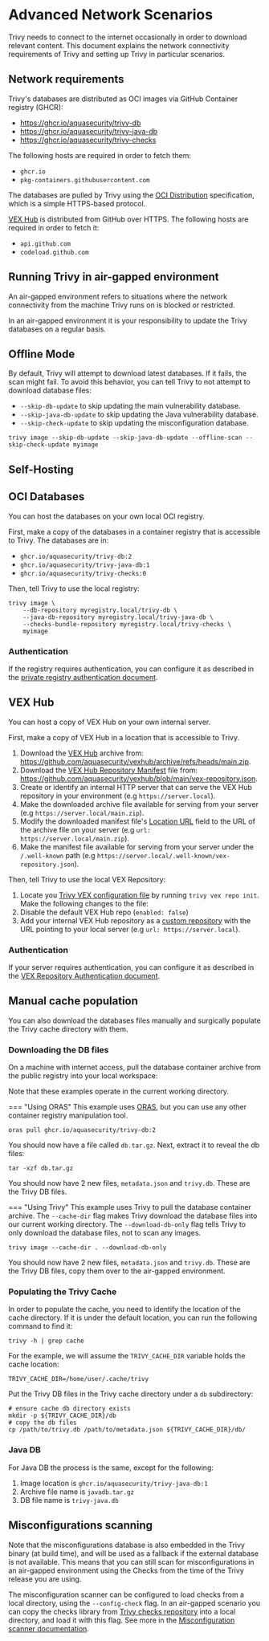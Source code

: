 # Advanced Network Scenarios

Trivy needs to connect to the internet occasionally in order to download relevant content. This document explains the network connectivity requirements of Trivy and setting up Trivy in particular scenarios.

## Network requirements

Trivy's databases are distributed as OCI images via GitHub Container registry (GHCR):

- <https://ghcr.io/aquasecurity/trivy-db>
- <https://ghcr.io/aquasecurity/trivy-java-db>
- <https://ghcr.io/aquasecurity/trivy-checks>

The following hosts are required in order to fetch them:

- `ghcr.io`
- `pkg-containers.githubusercontent.com`

The databases are pulled by Trivy using the [OCI Distribution](https://github.com/opencontainers/distribution-spec) specification, which is a simple HTTPS-based protocol.

[VEX Hub](https://github.com/aquasecurity/vexhub) is distributed from GitHub over HTTPS.
The following hosts are required in order to fetch it:

- `api.github.com`
- `codeload.github.com`

## Running Trivy in air-gapped environment

An air-gapped environment refers to situations where the network connectivity from the machine Trivy runs on is blocked or restricted.

In an air-gapped environment it is your responsibility to update the Trivy databases on a regular basis. 

## Offline Mode

By default, Trivy will attempt to download latest databases. If it fails, the scan might fail. To avoid this behavior, you can tell Trivy to not attempt to download database files:

- `--skip-db-update` to skip updating the main vulnerability database.
- `--skip-java-db-update` to skip updating the Java vulnerability database.
- `--skip-check-update` to skip updating the misconfiguration database.

```shell
trivy image --skip-db-update --skip-java-db-update --offline-scan --skip-check-update myimage
```

## Self-Hosting

## OCI Databases

You can host the databases on your own local OCI registry. 

First, make a copy of the databases in a container registry that is accessible to Trivy. The databases are in:

- `ghcr.io/aquasecurity/trivy-db:2`
- `ghcr.io/aquasecurity/trivy-java-db:1`
- `ghcr.io/aquasecurity/trivy-checks:0`

Then, tell Trivy to use the local registry:

```shell
trivy image \
    --db-repository myregistry.local/trivy-db \
    --java-db-repository myregistry.local/trivy-java-db \
    --checks-bundle-repository myregistry.local/trivy-checks \
    myimage
```

### Authentication

If the registry requires authentication, you can configure it as described in the [private registry authentication document](../advanced/private-registries/index.md).

## VEX Hub

You can host a copy of VEX Hub on your own internal server.

First, make a copy of VEX Hub in a location that is accessible to Trivy.

1. Download the [VEX Hub](https://github.com/aquasecurity/vexhub) archive from: <https://github.com/aquasecurity/vexhub/archive/refs/heads/main.zip>.
1. Download the [VEX Hub Repository Manifest](https://github.com/aquasecurity/vex-repo-spec#2-repository-manifest) file from: <https://github.com/aquasecurity/vexhub/blob/main/vex-repository.json>.
1. Create or identify an internal HTTP server that can serve the VEX Hub repository in your environment (e.g `https://server.local`).
1. Make the downloaded archive file available for serving from your server (e.g `https://server.local/main.zip`).
1. Modify the downloaded manifest file's [Location URL](https://github.com/aquasecurity/vex-repo-spec?tab=readme-ov-file#locations-subfields) field to the URL of the archive file on your server (e.g `url: https://server.local/main.zip`).
1. Make the manifest file available for serving from your server under the `/.well-known` path  (e.g `https://server.local/.well-known/vex-repository.json`).

Then, tell Trivy to use the local VEX Repository:

1. Locate you [Trivy VEX configuration file](https://aquasecurity.github.io/trivy/latest/docs/supply-chain/vex/repo/#configuration-file) by running `trivy vex repo init`. Make the following changes to the file:
1. Disable the default VEX Hub repo (`enabled: false`)
1. Add your internal VEX Hub repository as a [custom repository](https://aquasecurity.github.io/trivy/latest/docs/supply-chain/vex/repo/#custom-repositories) with the URL pointing to your local server (e.g `url: https://server.local`).

### Authentication

If your server requires authentication, you can configure it as described in the [VEX Repository Authentication document](https://aquasecurity.github.io/trivy/latest/docs/supply-chain/vex/repo/#authentication).

## Manual cache population

You can also download the databases files manually and surgically populate the Trivy cache directory with them.

### Downloading the DB files

On a machine with internet access, pull the database container archive from the public registry into your local workspace:

Note that these examples operate in the current working directory.

=== "Using ORAS"
This example uses [ORAS](https://oras.land), but you can use any other container registry manipulation tool.

```shell
oras pull ghcr.io/aquasecurity/trivy-db:2
```

You should now have a file called `db.tar.gz`. Next, extract it to reveal the db files:

```shell
tar -xzf db.tar.gz
```

You should now have 2 new files, `metadata.json` and `trivy.db`. These are the Trivy DB files.

=== "Using Trivy"
This example uses Trivy to pull the database container archive. The `--cache-dir` flag makes Trivy download the database files into our current working directory. The `--download-db-only` flag tells Trivy to only download the database files, not to scan any images.

```shell
trivy image --cache-dir . --download-db-only
```

You should now have 2 new files, `metadata.json` and `trivy.db`. These are the Trivy DB files, copy them over to the air-gapped environment.

### Populating the Trivy Cache

In order to populate the cache, you need to identify the location of the cache directory. If it is under the default location, you can run the following command to find it:

```shell
trivy -h | grep cache
```

For the example, we will assume the `TRIVY_CACHE_DIR` variable holds the cache location:

```shell
TRIVY_CACHE_DIR=/home/user/.cache/trivy
```

Put the Trivy DB files in the Trivy cache directory under a `db` subdirectory:

```shell
# ensure cache db directory exists
mkdir -p ${TRIVY_CACHE_DIR}/db
# copy the db files
cp /path/to/trivy.db /path/to/metadata.json ${TRIVY_CACHE_DIR}/db/
```

### Java DB

For Java DB the process is the same, except for the following:

1. Image location is `ghcr.io/aquasecurity/trivy-java-db:1`
2. Archive file name is `javadb.tar.gz`
3. DB file name is `trivy-java.db`

## Misconfigurations scanning

Note that the misconfigurations database is also embedded in the Trivy binary (at build time), and will be used as a fallback if the external database is not available. This means that you can still scan for misconfigurations in an air-gapped environment using the Checks from the time of the Trivy release you are using.

The misconfiguration scanner can be configured to load checks from a local directory, using the `--config-check` flag. In an air-gapped scenario you can copy the checks library from [Trivy checks repository](https://github.com/aquasecurity/trivy-checks) into a local directory, and load it with this flag. See more in the [Misconfiguration scanner documentation](../scanner/misconfiguration/index.md).
